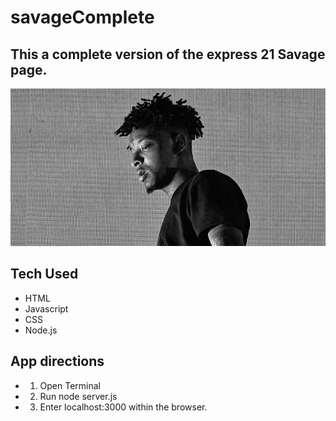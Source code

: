 # savageComplete
## This a complete version of the express 21 Savage page.

![21 Photo](images/savagePhoto.jpg)

## Tech Used
- HTML
- Javascript
- CSS
- Node.js

## App directions
- 1. Open Terminal
- 2. Run node server.js
- 3. Enter localhost:3000 within the browser.
